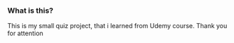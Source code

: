 ### What is this?
This is my small quiz project, that i learned from Udemy course. Thank you for attention
